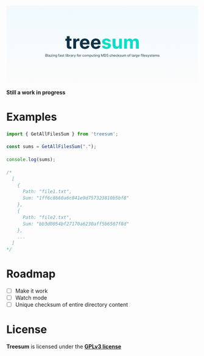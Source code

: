 <img src="/misc/cover.png" />

**Still a work in progress**

# Examples

```js
import { GetAllFilesSum } from 'treesum';

const sums = GetAllFilesSum(".");

console.log(sums);

/*
  [
    {
      Path: "file1.txt",
      Sum: "1ff6c8660a6c841e9d757323810b5bf8"
    },
    {
      Path: "file2.txt",
      Sum: "bb3d0054bf27170a6230aff5b6507f8d"
    },
    ...
  ]
*/
```

# Roadmap

- [ ] Make it work
- [ ] Watch mode
- [ ] Unique checksum of entire directory content

# License
**Treesum** is licensed under the **[GPLv3 license](/LICENSE.md)**
